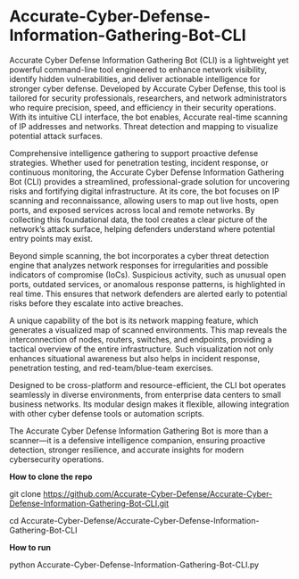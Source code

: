 # Accurate-Cyber-Defense-Information-Gathering-Bot-CLI
Accurate Cyber Defense Information Gathering Bot (CLI) is a lightweight yet powerful command-line tool engineered to enhance network visibility, identify hidden vulnerabilities, and deliver actionable intelligence for stronger cyber defense. Developed by Accurate Cyber Defense, this tool is tailored for security professionals, researchers, and network administrators who require precision, speed, and efficiency in their security operations.
With its intuitive CLI interface, the bot enables, Accurate real-time scanning of IP addresses and networks. Threat detection and mapping to visualize potential attack surfaces.

Comprehensive intelligence gathering to support proactive defense strategies. Whether used for penetration testing, incident response, or continuous monitoring, the Accurate Cyber Defense Information Gathering Bot (CLI) provides a streamlined, professional-grade solution for uncovering risks and fortifying digital infrastructure. At its core, the bot focuses on IP scanning and reconnaissance, allowing users to map out live hosts, open ports, and exposed services across local and remote networks. By collecting this foundational data, the tool creates a clear picture of the network’s attack surface, helping defenders understand where potential entry points may exist.

Beyond simple scanning, the bot incorporates a cyber threat detection engine that analyzes network responses for irregularities and possible indicators of compromise (IoCs). 
Suspicious activity, such as unusual open ports, outdated services, or anomalous response patterns, is highlighted in real time. This ensures that network defenders are alerted early to potential risks before they escalate into active breaches.

A unique capability of the bot is its network mapping feature, which generates a visualized map of scanned environments. This map reveals the interconnection of nodes, routers, switches, and endpoints, providing a tactical overview of the entire infrastructure. Such visualization not only enhances situational awareness but also helps in incident response, penetration testing, and red-team/blue-team exercises.

Designed to be cross-platform and resource-efficient, the CLI bot operates seamlessly in diverse environments, from enterprise data centers to small business networks. Its modular design makes it flexible, allowing integration with other cyber defense tools or automation scripts.

The Accurate Cyber Defense Information Gathering Bot is more than a scanner—it is a defensive intelligence companion, ensuring proactive detection, stronger resilience, and accurate insights for modern cybersecurity operations.

**How to clone the repo**

git clone https://github.com/Accurate-Cyber-Defense/Accurate-Cyber-Defense-Information-Gathering-Bot-CLI.git

cd Accurate-Cyber-Defense/Accurate-Cyber-Defense-Information-Gathering-Bot-CLI

**How to run**

python Accurate-Cyber-Defense-Information-Gathering-Bot-CLI.py 
